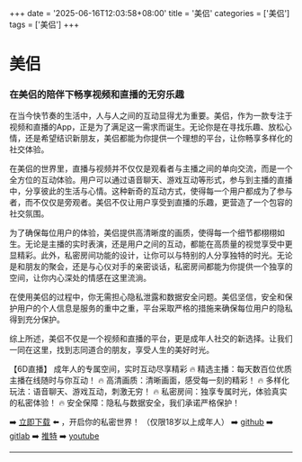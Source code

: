 +++
date = '2025-06-16T12:03:58+08:00'
title = '美侣'
categories = ['美侣']
tags = ['美侣']
+++

# 美侣

### 在美侣的陪伴下畅享视频和直播的无穷乐趣

在当今快节奏的生活中，人与人之间的互动显得尤为重要。美侣，作为一款专注于视频和直播的App，正是为了满足这一需求而诞生。无论你是在寻找乐趣、放松心情，还是希望结识新朋友，美侣都能为你提供一个理想的平台，让你畅享多样化的社交体验。

在美侣的世界里，直播与视频并不仅仅是观看者与主播之间的单向交流，而是一个全方位的互动体验。用户可以通过语音聊天、游戏互动等形式，参与到主播的直播中，分享彼此的生活与心情。这种新奇的互动方式，使得每一个用户都成为了参与者，而不仅仅是旁观者。美侣不仅让用户享受到直播的乐趣，更营造了一个包容的社交氛围。

为了确保每位用户的体验，美侣提供高清晰度的画质，使得每一个细节都栩栩如生。无论是主播的实时表演，还是用户之间的互动，都能在高质量的视觉享受中更显精彩。此外，私密房间功能的设计，让你可以与特别的人分享独特的时光。无论是和朋友的聚会，还是与心仪对手的亲密谈话，私密房间都能为你提供一个独享的空间，让你内心深处的情感在这里流淌。

在使用美侣的过程中，你无需担心隐私泄露和数据安全问题。美侣坚信，安全和保护用户的个人信息是服务的重中之重，平台采取严格的措施来确保每位用户的隐私得到充分保护。

综上所述，美侣不仅是一个视频和直播的平台，更是成年人社交的新选择。让我们一同在这里，找到志同道合的朋友，享受人生的美好时光。

【6D直播】
成年人的专属空间，实时互动尽享精彩
🔥 精选主播：每天数百位优质主播在线随时与你互动！
🔥 高清画质：清晰画面，感受每一刻的精彩！
🔥 多样化玩法：语音聊天、游戏互动，刺激无穷！
🔥 私密房间：独享专属时光，体验真实的私密体验！
🔥 安全保障：隐私与数据安全，我们承诺严格保护！

➡️ [立即下载](https://down123.s3.ap-east-1.amazonaws.com/down/down.html?channelCode=blog) ⬅️ ，开启你的私密世界！
（仅限18岁以上成年人）
➡️ [github](https://aldult-live.github.io/)
➡️ [gitlab](https://seo-09598d.gitlab.io/)
➡️ [推特](https://x.com/wegame33)
➡️ [youtube](https://www.youtube.com/@6Dlive)

---
